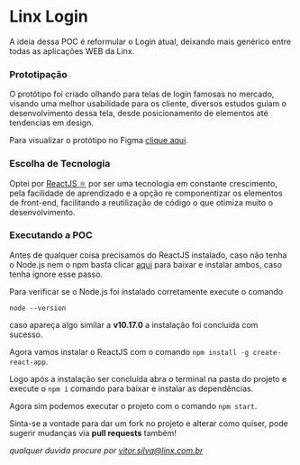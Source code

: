 # Linx Login


A ideia dessa POC é reformular o Login atual, deixando mais genérico entre todas as aplicações WEB da Linx. 

### Prototipação 
O protótipo foi criado olhando para telas de login famosas no mercado, visando uma melhor usabilidade para os cliente, diversos estudos guiam o desenvolvimento dessa tela, desde posicionamento de elementos até tendencias em design.

Para visualizar o protótipo no Figma [clique aqui](https://www.figma.com/proto/wucIdIeehwdq98i3WRbpxw/Linx-Login_Web?node-id=78:10&scaling=contain).

### Escolha de Tecnologia
Optei por [ReactJS ⚛️](https://pt-br.reactjs.org/) por ser uma tecnologia em constante crescimento, pela facilidade de aprendizado e a opção re componentizar os elementos de front-end, facilitando a reutilização de código o que otimiza muito o desenvolvimento. 

### Executando a POC
Antes de qualquer coisa precisamos do ReactJS instalado, caso não tenha o Node.js nem o npm basta clicar [aqui](https://nodejs.org/en/) para baixar e instalar ambos, caso tenha ignore esse passo.

Para verificar se o Node.js foi instalado corretamente execute o comando

    node --version

caso apareça algo similar a **v10.17.0** a instalação foi concluída com sucesso.

Agora vamos instalar o ReactJS com o comando `npm install -g create-react-app`.

Logo após a instalação ser concluída abra o terminal na pasta do projeto e execute o `npm i` comando para baixar e instalar as dependências.

Agora sim podemos executar o projeto com o comando `npm start`.

Sinta-se a vontade para dar um fork no projeto e alterar como quiser, pode sugerir mudanças via **pull requests** também!

*qualquer duvida procure por vitor.silva@linx.com.br*
